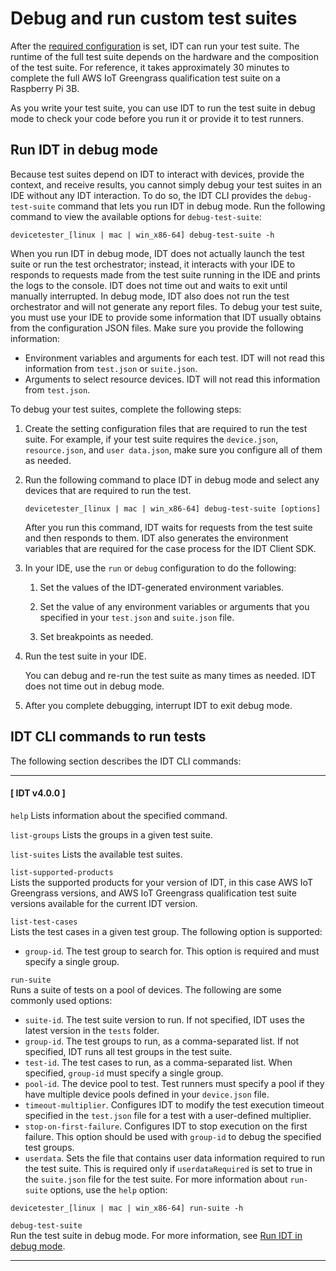# Debug and run custom test suites<a name="run-debug-custom-tests"></a>

After the [required configuration](set-custom-idt-config.md) is set, IDT can run your test suite\. The runtime of the full test suite depends on the hardware and the composition of the test suite\. For reference, it takes approximately 30 minutes to complete the full AWS IoT Greengrass qualification test suite on a Raspberry Pi 3B\.

As you write your test suite, you can use IDT to run the test suite in debug mode to check your code before you run it or provide it to test runners\.

## Run IDT in debug mode<a name="idt-debug-mode"></a>

Because test suites depend on IDT to interact with devices, provide the context, and receive results, you cannot simply debug your test suites in an IDE without any IDT interaction\. To do so, the IDT CLI provides the `debug-test-suite` command that lets you run IDT in debug mode\. Run the following command to view the available options for `debug-test-suite`:

```
devicetester_[linux | mac | win_x86-64] debug-test-suite -h
```

When you run IDT in debug mode, IDT does not actually launch the test suite or run the test orchestrator; instead, it interacts with your IDE to responds to requests made from the test suite running in the IDE and prints the logs to the console\. IDT does not time out and waits to exit until manually interrupted\. In debug mode, IDT also does not run the test orchestrator and will not generate any report files\. To debug your test suite, you must use your IDE to provide some information that IDT usually obtains from the configuration JSON files\. Make sure you provide the following information:
+ Environment variables and arguments for each test\. IDT will not read this information from `test.json` or `suite.json`\.
+ Arguments to select resource devices\. IDT will not read this information from `test.json`\.

To debug your test suites, complete the following steps:

1.  Create the setting configuration files that are required to run the test suite\. For example, if your test suite requires the `device.json`, `resource.json`, and `user data.json`, make sure you configure all of them as needed\. 

1. Run the following command to place IDT in debug mode and select any devices that are required to run the test\.

   ```
   devicetester_[linux | mac | win_x86-64] debug-test-suite [options]
   ```

   After you run this command, IDT waits for requests from the test suite and then responds to them\. IDT also generates the environment variables that are required for the case process for the IDT Client SDK\. 

1. In your IDE, use the `run` or `debug` configuration to do the following:

   1. Set the values of the IDT\-generated environment variables\.

   1. Set the value of any environment variables or arguments that you specified in your `test.json` and `suite.json` file\.

   1. Set breakpoints as needed\.

1. Run the test suite in your IDE\. 

   You can debug and re\-run the test suite as many times as needed\. IDT does not time out in debug mode\.

1.  After you complete debugging, interrupt IDT to exit debug mode\.

## IDT CLI commands to run tests<a name="idt-cli-commands"></a>

The following section describes the IDT CLI commands:

------
#### [ IDT v4\.0\.0 ]

`help`  <a name="idt-command-help"></a>
Lists information about the specified command\.

`list-groups`  <a name="idt-command-list-groups"></a>
Lists the groups in a given test suite\.

`list-suites`  <a name="idt-command-list-suites"></a>
Lists the available test suites\.

`list-supported-products`  
Lists the supported products for your version of IDT, in this case AWS IoT Greengrass versions, and AWS IoT Greengrass qualification test suite versions available for the current IDT version\.

`list-test-cases`  
Lists the test cases in a given test group\. The following option is supported:  
+ `group-id`\. The test group to search for\. This option is required and must specify a single group\.

`run-suite`  
Runs a suite of tests on a pool of devices\. The following are some commonly used options:  
+ `suite-id`\. The test suite version to run\. If not specified, IDT uses the latest version in the `tests` folder\.
+ `group-id`\. The test groups to run, as a comma\-separated list\. If not specified, IDT runs all test groups in the test suite\.
+ `test-id`\. The test cases to run, as a comma\-separated list\. When specified, `group-id` must specify a single group\.
+ `pool-id`\. The device pool to test\. Test runners must specify a pool if they have multiple device pools defined in your `device.json` file\.
+ `timeout-multiplier`\. Configures IDT to modify the test execution timeout specified in the `test.json` file for a test with a user\-defined multiplier\.
+ `stop-on-first-failure`\. Configures IDT to stop execution on the first failure\. This option should be used with `group-id` to debug the specified test groups\.
+ `userdata`\. Sets the file that contains user data information required to run the test suite\. This is required only if `userdataRequired` is set to true in the `suite.json` file for the test suite\.
For more information about `run-suite` options, use the `help` option:  

```
devicetester_[linux | mac | win_x86-64] run-suite -h
```

`debug-test-suite`  
Run the test suite in debug mode\. For more information, see [Run IDT in debug mode](#idt-debug-mode)\.

------